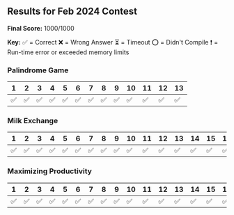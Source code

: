 
## Results for Feb 2024 Contest

**Final Score:** 1000/1000

**Key:**
✅ = Correct
❌ = Wrong Answer
⏳ = Timeout
⭕ = Didn't Compile
❗ = Run-time error or exceeded memory limits

### Palindrome Game

| 1 | 2 | 3 | 4 | 5 | 6 | 7 | 8 | 9 | 10 | 11 | 12 | 13 |
|---|---|---|---|---|---|---|---|---|----|----|----|----|
| ✅ | ✅ | ✅ | ✅ | ✅ | ✅ | ✅ | ✅ | ✅ | ✅  | ✅  | ✅  | ✅  |

### Milk Exchange

| 1 | 2 | 3 | 4 | 5 | 6 | 7 | 8 | 9 | 10 | 11 | 12 | 13 | 14 | 15 | 16 |
|---|---|---|---|---|---|---|---|---|----|----|----|----|----|----|----|
| ✅ | ✅ | ✅ | ✅ | ✅ | ✅ | ✅ | ✅ | ✅ | ✅  | ✅  | ✅  | ✅  | ✅  | ✅  | ✅  |

### Maximizing Productivity

| 1 | 2 | 3 | 4 | 5 | 6 | 7 | 8 | 9 | 10 | 11 | 12 | 13 | 14 | 15 | 16 | 17 |
|---|---|---|---|---|---|---|---|---|----|----|----|----|----|----|----|----|
| ✅ | ✅ | ✅ | ✅ | ✅ | ✅ | ✅ | ✅ | ✅ | ✅  | ✅  | ✅  | ✅  | ✅  | ✅  | ✅  | ✅  |

